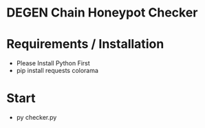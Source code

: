 # DEGEN Chain Honeypot Checker

# Requirements / Installation
- Please Install Python First
- pip install requests colorama

# Start
- py checker.py
